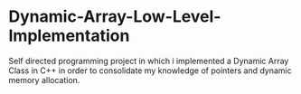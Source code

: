# Dynamic-Array-Low-Level-Implementation
Self directed programming project in which i implemented a Dynamic Array Class in C++ in order to consolidate my knowledge of pointers and dynamic memory allocation.
